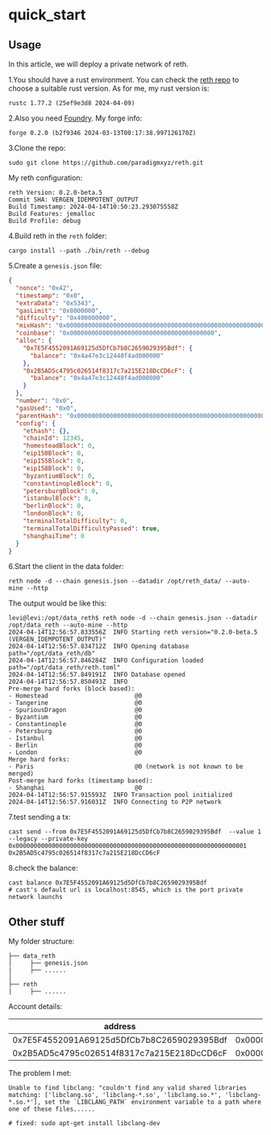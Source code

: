 # quick_start

## Usage

In this article, we will deploy a private network of reth.

1.You should have a rust environment. You can check the [reth repo](https://github.com/paradigmxyz/reth?tab=readme-ov-file) to choose a suitable rust version. As for me, my rust version is: 

```
rustc 1.77.2 (25ef9e3d8 2024-04-09)
```

2.Also you need [Foundry](https://github.com/foundry-rs/foundry). My forge info: 

```
forge 0.2.0 (b2f9346 2024-03-13T00:17:38.997126170Z)
```

3.Clone the repo: 

```
sudo git clone https://github.com/paradigmxyz/reth.git
```

My reth configuration:

```
reth Version: 0.2.0-beta.5
Commit SHA: VERGEN_IDEMPOTENT_OUTPUT
Build Timestamp: 2024-04-14T10:50:23.293075558Z
Build Features: jemalloc
Build Profile: debug
```

4.Build reth in the `reth` folder: 

```
cargo install --path ./bin/reth --debug
```

5.Create a `genesis.json` file: 

```json
{
  "nonce": "0x42",
  "timestamp": "0x0",
  "extraData": "0x5343",
  "gasLimit": "0x8000000",
  "difficulty": "0x400000000",
  "mixHash": "0x0000000000000000000000000000000000000000000000000000000000000000",
  "coinbase": "0x0000000000000000000000000000000000000000",
  "alloc": {
    "0x7E5F4552091A69125d5DfCb7b8C2659029395Bdf": {
      "balance": "0x4a47e3c12448f4ad000000"
    },
    "0x2B5AD5c4795c026514f8317c7a215E218DcCD6cF": {
      "balance": "0x4a47e3c12448f4ad000000"
    }
  },
  "number": "0x0",
  "gasUsed": "0x0",
  "parentHash": "0x0000000000000000000000000000000000000000000000000000000000000000",
  "config": {
    "ethash": {},
    "chainId": 12345,
    "homesteadBlock": 0,
    "eip150Block": 0,
    "eip155Block": 0,
    "eip158Block": 0,
    "byzantiumBlock": 0,
    "constantinopleBlock": 0,
    "petersburgBlock": 0,
    "istanbulBlock": 0,
    "berlinBlock": 0,
    "londonBlock": 0,
    "terminalTotalDifficulty": 0,
    "terminalTotalDifficultyPassed": true,
    "shanghaiTime": 0
  }
}
```

6.Start the client in the data folder: 

```
reth node -d --chain genesis.json --datadir /opt/reth_data/ --auto-mine --http
```

The output would be like this:

```
levi@levi:/opt/data_reth$ reth node -d --chain genesis.json --datadir /opt/data_reth --auto-mine --http
2024-04-14T12:56:57.833556Z  INFO Starting reth version="0.2.0-beta.5 (VERGEN_IDEMPOTENT_OUTPUT)"
2024-04-14T12:56:57.834712Z  INFO Opening database path="/opt/data_reth/db"
2024-04-14T12:56:57.846284Z  INFO Configuration loaded path="/opt/data_reth/reth.toml"
2024-04-14T12:56:57.849191Z  INFO Database opened
2024-04-14T12:56:57.850493Z  INFO 
Pre-merge hard forks (block based):
- Homestead                        @0
- Tangerine                        @0
- SpuriousDragon                   @0
- Byzantium                        @0
- Constantinople                   @0
- Petersburg                       @0
- Istanbul                         @0
- Berlin                           @0
- London                           @0
Merge hard forks:
- Paris                            @0 (network is not known to be merged)
Post-merge hard forks (timestamp based):
- Shanghai                         @0
2024-04-14T12:56:57.915593Z  INFO Transaction pool initialized
2024-04-14T12:56:57.916031Z  INFO Connecting to P2P network
```

7.test sending a tx:

```
cast send --from 0x7E5F4552091A69125d5DfCb7b8C2659029395Bdf  --value 1 --legacy --private-key     0x0000000000000000000000000000000000000000000000000000000000000001 0x2B5AD5c4795c026514f8317c7a215E218DcCD6cF
```

8.check the balance:

```
cast balance 0x7E5F4552091A69125d5DfCb7b8C2659029395Bdf
# cast's default url is localhost:8545, which is the port private network launchs
```

## Other stuff

My folder structure:

```
├── data_reth
│     ├── genesis.json
|     ├── ......
│
├── reth
|     ├── ......
```

Account details:

| address                                    | private key                                                  |
| ------------------------------------------ | ------------------------------------------------------------ |
| 0x7E5F4552091A69125d5DfCb7b8C2659029395Bdf | 0x0000000000000000000000000000000000000000000000000000000000000001 |
| 0x2B5AD5c4795c026514f8317c7a215E218DcCD6cF | 0x0000000000000000000000000000000000000000000000000000000000000002 |

The problem I met:

```
Unable to find libclang: "couldn't find any valid shared libraries matching: ['libclang.so', 'libclang-*.so', 'libclang.so.*', 'libclang-*.so.*'], set the `LIBCLANG_PATH` environment variable to a path where one of these files......

# fixed: sudo apt-get install libclang-dev
```




